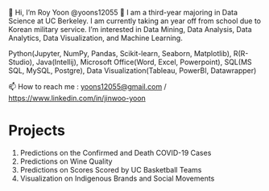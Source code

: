👋 Hi, I’m Roy Yoon @yoons12055 👀 I am a third-year majoring in Data Science at UC Berkeley. I am currently taking an year off from school due to Korean military service. I’m interested in Data Mining, Data Analysis, Data Analytics, Data Visualization, and Machine Learning.

Python(Jupyter, NumPy, Pandas, Scikit-learn, Seaborn, Matplotlib), R(R-Studio), Java(Intellij), Microsoft Office(Word, Excel, Powerpoint), SQL(MS SQL, MySQL, Postgre), Data Visualization(Tableau, PowerBI, Datawrapper)

📫 How to reach me : yoons12055@gmail.com / https://www.linkedin.com/in/jinwoo-yoon

# Projects
1. Predictions on the Confirmed and Death COVID-19 Cases
2. Predictions on Wine Quality
3. Predictions on Scores Scored by UC Basketball Teams
4. Visualization on Indigenous Brands and Social Movements
